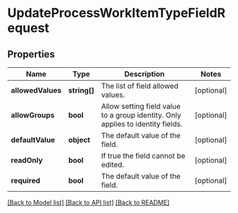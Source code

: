 # UpdateProcessWorkItemTypeFieldRequest

## Properties
Name | Type | Description | Notes
------------ | ------------- | ------------- | -------------
**allowedValues** | **string[]** | The list of field allowed values. | [optional] 
**allowGroups** | **bool** | Allow setting field value to a group identity. Only applies to identity fields. | [optional] 
**defaultValue** | **object** | The default value of the field. | [optional] 
**readOnly** | **bool** | If true the field cannot be edited. | [optional] 
**required** | **bool** | The default value of the field. | [optional] 

[[Back to Model list]](../README.md#documentation-for-models) [[Back to API list]](../README.md#documentation-for-api-endpoints) [[Back to README]](../README.md)


